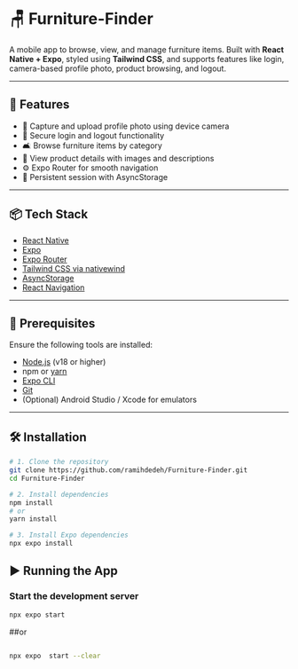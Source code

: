 # 🪑 Furniture-Finder

A mobile app to browse, view, and manage furniture items. Built with **React Native + Expo**, styled using **Tailwind CSS**, and supports features like login, camera-based profile photo, product browsing, and logout.

---

## 🚀 Features

- 📸 Capture and upload profile photo using device camera  
- 🔐 Secure login and logout functionality  
- 🛋️ Browse furniture items by category  
- 🧾 View product details with images and descriptions  
- ⚙️ Expo Router for smooth navigation  
- 💾 Persistent session with AsyncStorage  

---

## 📦 Tech Stack

- [React Native](https://reactnative.dev/)
- [Expo](https://expo.dev/)
- [Expo Router](https://expo.dev/router)
- [Tailwind CSS via nativewind](https://www.nativewind.dev/)
- [AsyncStorage](https://react-native-async-storage.github.io/async-storage/)
- [React Navigation](https://reactnavigation.org/)

---

## 📲 Prerequisites

Ensure the following tools are installed:

- [Node.js](https://nodejs.org/) (v18 or higher)
- npm or [yarn](https://yarnpkg.com/)
- [Expo CLI](https://docs.expo.dev/get-started/installation/)
- [Git](https://git-scm.com/)
- (Optional) Android Studio / Xcode for emulators

---

## 🛠️ Installation

```bash
# 1. Clone the repository
git clone https://github.com/ramihdedeh/Furniture-Finder.git
cd Furniture-Finder

# 2. Install dependencies
npm install
# or
yarn install

# 3. Install Expo dependencies
npx expo install
```
## ▶️ Running the App

### Start the development server

```bash
npx expo start

```

##or

```bash

npx expo  start --clear
